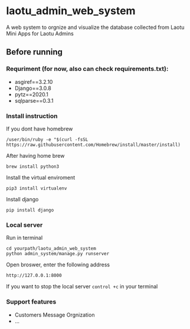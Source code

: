 # laotu_admin_web_system

 A web system to orgnize and visualize the database collected from Laotu Mini Apps for Laotu Admins

## Before running

### Requriment (for now, also can check requirements.txt):
 - asgiref==3.2.10
  - Django==3.0.8
  - pytz==2020.1
 - sqlparse==0.3.1
### Install instruction
If you dont have homebrew

    /user/bin/ruby -e "$(curl -fsSL https://raw.githubusercontent.com/Homebrew/install/master/install)
After having home brew

    brew install python3
Install the virtual enviroment

    pip3 install virtualenv
Install django

    pip install django

### Local server
Run in terminal

    cd yourpath/laotu_admin_web_system
    python admin_system/manage.py runserver
Open broswer, enter the following address

    http://127.0.0.1:8000
If you want to stop the local server `control +c` in your terminal

### Support features

 - Customers Message Orgnization
 - ...


